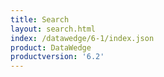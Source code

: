 ```yaml
---
title: Search
layout: search.html
index: /datawedge/6-1/index.json
product: DataWedge
productversion: '6.2'
---
```













